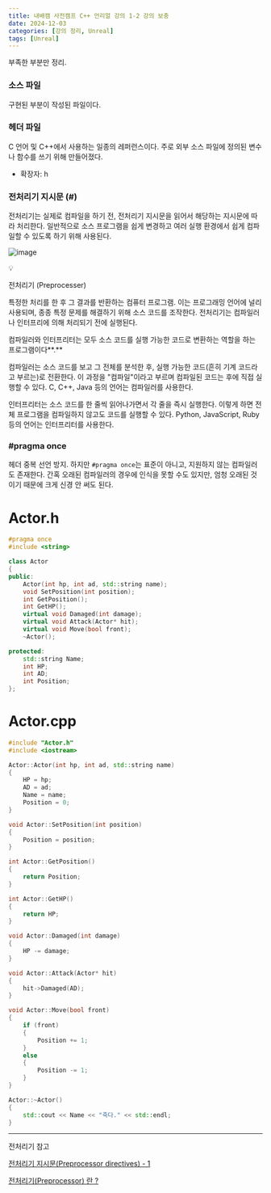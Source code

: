 ```yaml
---
title: 내배캠 사전캠프 C++ 언리얼 강의 1-2 강의 보충
date: 2024-12-03
categories: [강의 정리, Unreal]
tags: [Unreal]
---
```

부족한 부분만 정리.

### 소스 파일

구현된 부분이 작성된 파일이다.

### 헤더 파일

C 언어 및 C++에서 사용하는 일종의 레퍼런스이다. 주로 외부 소스 파일에 정의된 변수나 함수를 쓰기 위해 만들어졌다.

- 확장자: h

### 전처리기 지시문 (#)

전처리기는 실제로 컴파일을 하기 전, 전처리기 지시문을 읽어서 해당하는 지시문에 따라 처리한다. 일반적으로 소스 프로그램을 쉽게 변경하고 여러 실행 환경에서 쉽게 컴파일할 수 있도록 하기 위해 사용된다. 

![image](https://github.com/user-attachments/assets/bc008977-d70d-44ca-bab6-1f440bcec860)

<aside>
💡

전처리기 (Preprocesser)

특정한 처리를 한 후 그 결과를 반환하는 컴퓨터 프로그램. 이는 프로그래밍 언어에 널리 사용되며, 종종 특정 문제를 해결하기 위해 소스 코드를 조작한다. 전처리기는 컴파일러나 인터프리에 의해 처리되기 전에 실행된다.

컴파일러와 인터프리터는 모두 소스 코드를 실행 가능한 코드로 변환하는 역할을 하는 프로그램이다**.**

컴파일러는 소스 코드를 보고 그 전체를 분석한 후, 실행 가능한 코드(흔히 기계 코드라고 부르는)로 전환한다. 이 과정을 "컴파일"이라고 부르며 컴파일된 코드는 후에 직접 실행할 수 있다. C, C++, Java 등의 언어는 컴파일러를 사용한다.

인터프리터는 소스 코드를 한 줄씩 읽어나가면서 각 줄을 즉시 실행한다. 이렇게 하면 전체 프로그램을 컴파일하지 않고도 코드를 실행할 수 있다. Python, JavaScript, Ruby 등의 언어는 인터프리터를 사용한다.

</aside>

### #pragma once

헤더 중복 선언 방지. 하지만 `#pragma once`는 표준이 아니고, 지원하지 않는 컴파일러도 존재한다. 간혹 오래된 컴파일러의 경우에 인식을 못할 수도 있지만, 엄청 오래된 것이기 때문에 크게 신경 안 써도 된다.

# Actor.h

```cpp
#pragma once
#include <string>

class Actor
{
public:
	Actor(int hp, int ad, std::string name);
	void SetPosition(int position);
	int GetPosition();
	int GetHP();
	virtual void Damaged(int damage);
	virtual void Attack(Actor* hit);
	virtual void Move(bool front);
	~Actor();

protected:
	std::string Name;
	int HP;
	int AD;
	int Position;
};
```

# Actor.cpp

```cpp
#include "Actor.h"
#include <iostream>

Actor::Actor(int hp, int ad, std::string name)
{
	HP = hp;
	AD = ad;
	Name = name;
	Position = 0;
}

void Actor::SetPosition(int position)
{
	Position = position;
}

int Actor::GetPosition()
{
	return Position;
}

int Actor::GetHP()
{
	return HP;
}

void Actor::Damaged(int damage)
{
	HP -= damage;
}

void Actor::Attack(Actor* hit)
{
	hit->Damaged(AD);
}

void Actor::Move(bool front)
{
	if (front)
	{
		Position += 1;
	}
	else
	{
		Position -= 1;
	}
}

Actor::~Actor()
{
	std::cout << Name << "죽다." << std::endl;
}
```

---

전처리기 참고

[전처리기 지시문(Preprocessor directives) - 1](https://educoder.tistory.com/entry/%EC%A0%84%EC%B2%98%EB%A6%AC%EA%B8%B0-%EC%A7%80%EC%8B%9C%EB%AC%B8Preprocessor-directives-1)

[전처리기(Preprocessor) 란 ?](https://velog.io/@pung8146/%EC%A0%84%EC%B2%98%EB%A6%AC%EA%B8%B0Preprocessor-%EB%9E%80)